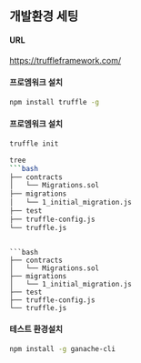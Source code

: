 ## 개발환경 세팅

#### URL
https://truffleframework.com/

#### 프로엠워크 설치
```bash
npm install truffle -g
```

#### 프로엠워크 설치
```bash
truffle init
```

```bash
tree
```bash
├── contracts
│   └── Migrations.sol
├── migrations
│   └── 1_initial_migration.js
├── test
├── truffle-config.js
└── truffle.js
```
```

```bash
├── contracts
│   └── Migrations.sol
├── migrations
│   └── 1_initial_migration.js
├── test
├── truffle-config.js
└── truffle.js
```
#### 테스트 환경설치
```bash
npm install -g ganache-cli
```
